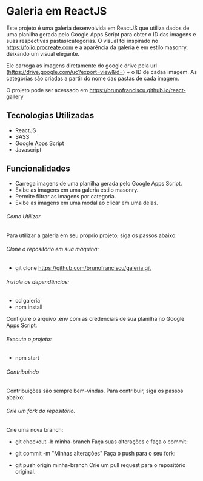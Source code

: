 # Galeria em ReactJS

Este projeto é uma galeria desenvolvida em ReactJS que utiliza dados de uma planilha gerada pelo Google Apps Script para obter o ID das imagens e suas respectivas pastas/categorias. O visual foi inspirado no https://folio.procreate.com e a aparência da galeria é em estilo masonry, deixando um visual elegante.

Ele carrega as imagens diretamente do google drive pela url (https://drive.google.com/uc?export=view&id=) + o ID de cadaa imagem.
As categorias são criadas a partir do nome das pastas de cada imagem.

O projeto pode ser acessado em https://brunofranciscu.github.io/react-gallery

## Tecnologias Utilizadas
- ReactJS
- SASS
- Google Apps Script
- Javascript

## Funcionalidades
  - Carrega imagens de uma planilha gerada pelo Google Apps Script.
  - Exibe as imagens em uma galeria estilo masonry.
  - Permite filtrar as imagens por categoria.
  - Exibe as imagens em uma modal ao clicar em uma delas.
  
###### Como Utilizar
Para utilizar a galeria em seu próprio projeto, siga os passos abaixo:

###### Clone o repositório em sua máquina:
  - git clone https://github.com/brunofranciscu/galeria.git
  
###### Instale as dependências:

  - cd galeria
  - npm install
  
Configure o arquivo .env com as credenciais de sua planilha no Google Apps Script.

###### Execute o projeto:
  - npm start
  
###### Contribuindo
Contribuições são sempre bem-vindas. Para contribuir, siga os passos abaixo:

###### Crie um fork do repositório.
Crie uma nova branch:

  - git checkout -b minha-branch
Faça suas alterações e faça o commit:

  - git commit -m "Minhas alterações"
Faça o push para o seu fork:

  - git push origin minha-branch
Crie um pull request para o repositório original.
